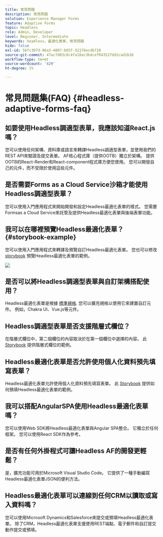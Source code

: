```yaml
---
title: 常見問題
description: 常見問題
solution: Experience Manager Forms
feature: Adaptive Forms
topic: Headless
role: Admin, Developer
level: Beginner, Intermediate
keywords: headless，最適化表單，常見問題
hide: false
exl-id: 5bfc307d-96a3-4007-b65f-32176ecdb710
source-git-commit: 47ac7d03c8c4fa18ac3bdcef04352fdd1cad1b16
workflow-type: tm+mt
source-wordcount: '429'
ht-degree: 1%

---
```


# 常見問題集(FAQ) {#headless-adaptive-forms-faq}

## 如要使用Headless調適型表單，我應該知道React.js嗎？

您可以使用任何架構、資料庫或語言來轉譯Headless調適型表單，並使用我們的REST API來驗證及提交表單。 AF核心程式庫（提供OOTB）獨立於架構。 提供OOTB的React-Render和React-component程式庫方便您使用。 您可以開發自己的元件，而不受限於使用這些元件。

<!-- 
## Did Adobe release a new AEM Archetype for Headless adaptive forms?

You can use Archetype 37 with flag `includeFormsheadless` or later flag to create an AEM project with Headless adaptive forms functionality. 

-->

## 是否需要Forms as a Cloud Service沙箱才能使用Headless調適型表單？

您可以使用入門應用程式來開始開發和設定Headless最適化表單的樣式。 您需要Formsas a Cloud Service來託管及提供Headless最適化表單與後端表單功能。

<!-- ## Do I need an archetype project to develop Headless adaptive forms?

You can use the starter app to start developing and styling your Headless adaptive forms. Later on, you can use the 
archetype project to deploy the finished Headless adaptive forms and corresponding custom code, created using starter app, to Forms as a Cloud Service environment. The Forms as a Cloud Service environment helps you test and productionize the forms. -->

## 我可以在哪裡預覽Headless最適化表單？ {#storybook-example}

您可以使用入門應用程式來轉譯及預覽自訂Headless最適化表單。 您也可以修改 [storybook](https://opensource.adobe.com/aem-forms-af-runtime/storybook/?path=/story/reference-examples--introduction) 預覽Headless最適化表單的範例。

![](/help/assets/storybook-example.png)

## 是否可以將Headless調適型表單與自訂架構搭配使用？

Headless最適化表單是根據 [標準規格](/help/assets/Headless-Adaptive-Form-Specification.pdf). 您可以擴充規格以使用它來建置自訂元件。 例如，Chakra UI、Vue.js等元件。

## Headless調適型表單是否支援階層式欄位？

在階層式欄位中，第二個欄位的內容取決於在第一個欄位中選擇的內容。 此 [Storybook](https://opensource.adobe.com/aem-forms-af-runtime/storybook/?path=/story/adaptive-form-dynamic-behaviour--options&amp;args=formJson.items[0].fieldType：drop-down；formJson.items[0].minimum：！undefined；formJson.items[0].maximum：！undefined；formJson.items[0].label.value：Choose+number+of+options；formJson.items[0].enum[0]：1；formJson.items[0].enum[1]：2；formJson.items[1].fieldType：drop) 提供階層式欄位的範例。

## Headless最適化表單是否允許使用個人化資料預先填寫表單？

Headless最適化表單允許使用個人化資料預先填寫表單。 此 [Storybook](https://opensource.adobe.com/aem-forms-af-runtime/storybook/?path=/story/reference-examples--prefill-form-with-personalised-data) 提供如何預填Headless最適化表單的範例。

<!-- >
## Can I use existing Adaptive Forms editor to create a Headless adaptive form?

At this moment, you use the Adaptive Form Editor to specify the JSON structure and set submit action for the forms. Support for drag-and-drop components, applying rules using editor, and more editor-related options would be available later in the beta phase. Keep a watch on release notes.  -->

## 我可以搭配AngularSPA使用Headless最適化表單嗎？

您可以使用Web SDK將Headless最適化表單與Angular SPA整合。 它獨立於任何框架。 您可以使用React SDK作為參考。

<!-- ## Should the `-r prerelease` switch be used every time to start the AEM SDK instance or only for the first time?

During the limited release program, use the `-r prerelease` switch every time you start the AEM SDK instance. 

## What is AEM Forms add-on (.far file) and how to install it?

Adobe Experience Manager Forms as a Cloud Service feature archive provides tools to create Headless adaptive forms on the local development environment. To install the feature archive, see [Setup development environment](setup-development-environment.md).

<!-- 
## Where do one get the license.properties file from?

You do not require a license.properties file to run AEM Cloud Service SDK. 

-->

## 是否有任何外掛程式可讓Headless AF的開發更輕鬆？

是，擴充功能可用於Microsoft Visual Studio Code。 它提供了一種手動編寫Headless最適化表單JSON的便利方法。

## Headless最適化表單可以連線到任何CRM以讀取或寫入資料嗎？

您可以使用Microsoft Dynamics和Salesforce來提交或預填Headless最適化表單。 除了CRM，Headless最適化表單支援使用REST端點、電子郵件和自訂提交動作提交或預填。
